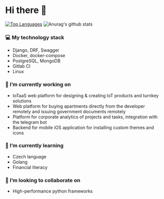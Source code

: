# Hi there 👋

[![Top Languages](https://github-readme-stats.vercel.app/api/top-langs/?username=4heck&layout=compact)]()
![Anurag's github stats](https://github-readme-stats.vercel.app/api?username=anuraghazra&show_icons=true&theme=radical)

### 💻 My technology stack
 - Django, DRF, Swagger
 - Docker, docker-compose
 - PostgreSQL, MongoDB
 - Gitlab CI
 - Linux

### 🔭 I’m currently working on
 - IoTaaS web platform for designing & creating IoT products and turnkey solutions
 - Web platform for buying apartments directly from the developer remotely and issuing government documents remotely
 - Platform for corporate analytics of projects and tasks, integration with the telegram bot
 - Backend for mobile iOS application for installing custom themes and icons

### 🌱 I’m currently learning
 - Czech language
 - Golang
 - Financial literacy
 
### 👯 I’m looking to collaborate on
 - High-performance python frameworks
